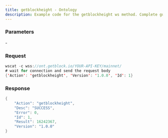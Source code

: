 ```yaml
---
title: getblockheight - Ontology
description: Example code for the getblockheight ws method. Сomplete guide on how to use getblockheight ws in GetBlock.io Web3 documentation.
---
```


### Parameters


\-

### Request

``` java
wscat -c wss://ont.getblock.io/YOUR-API-KEY/mainnet/ 
# wait for connection and send the request body 
{'Action': 'getblockheight', 'Version': '1.0.0', 'Id': 1}
```

###  Response

``` java
{
    "Action": "getblockheight",
    "Desc": "SUCCESS",
    "Error": 0,
    "Id": 1,
    "Result": 16242367,
    "Version": "1.0.0"
}
```

